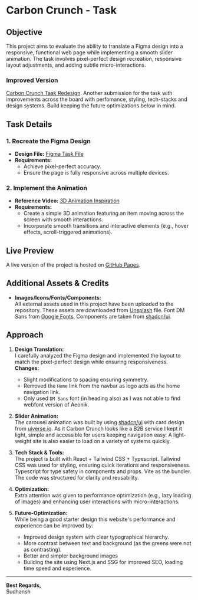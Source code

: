 # Carbon Crunch - Task

## Objective

This project aims to evaluate the ability to translate a Figma design into a responsive, functional web page while implementing a smooth slider animation. The task involves pixel-perfect design recreation, responsive layout adjustments, and adding subtle micro-interactions.

### Improved Version
[Carbon Crunch Task Redesign](https://github.com/SadhuG/carbon-crunch-redesign). Another submission for the task with improvements across the board with perfomance, styling, tech-stacks and design systems.
Build keeping the future optimizations below in mind.

## Task Details

### 1. Recreate the Figma Design

- **Design File:** [Figma Task File](https://www.figma.com/design/mvr8LtX9LWOdTtX1Kco6pN/Task-File---4?node-id=0-1&t=WZ9qJ6dgNBSKNSXw-1)
- **Requirements:**
  - Achieve pixel-perfect accuracy.
  - Ensure the page is fully responsive across multiple devices.

### 2. Implement the Animation

- **Reference Video:** [3D Animation Inspiration](https://www.youtube.com/watch?v=m8Kd35nyuzw)
- **Requirements:**
  - Create a simple 3D animation featuring an item moving across the screen with smooth interactions.
  - Incorporate smooth transitions and interactive elements (e.g., hover effects, scroll-triggered animations).

## Live Preview

A live version of the project is hosted on [GitHub Pages](https://sadhug.github.io/carbon-crunch-task/).

## Additional Assets & Credits

- **Images/Icons/Fonts/Components:**  
  All external assets used in this project have been uploaded to the repository. These assets are downloaded from [Unsplash](https://unsplash.com/) file. Font DM Sans from [Google Fonts](https://fonts.google.com/specimen/DM+Sans). Components are taken from [shadcn/ui](https://ui.shadcn.com/).

## Approach

1. **Design Translation:**  
   I carefully analyzed the Figma design and implemented the layout to match the pixel-perfect design while ensuring responsiveness.
   **Changes:**

   - Slight modifications to spacing ensuring symmetry.
   - Removed the `Home` link from the navbar as logo acts as the home navigation link.
   - Only used `DM Sans` font (in heading also) as I was not able to find webfont version of Aeonik.

2. **Slider Animation:**  
   The carousel animation was built by using [shadcn/ui](https://ui.shadcn.com/) with card design from [uiverse.io](https://uiverse.io/Javierrocadev/brown-kangaroo-82). As it Carbon Crunch looks like a B2B service I kept it light, simple and accessible for users keeping navigation easy. A light-weight site is also easier to load on a variety of systems quickly.

3. **Tech Stack & Tools:**  
   The project is built with React + Tailwind CSS + Typescript. Tailwind CSS was used for styling, ensuring quick iterations and responsiveness. Typescript for type safety in components and props. Vite as the bundler. The code was structured for clarity and reusability.

4. **Optimization:**  
   Extra attention was given to performance optimization (e.g., lazy loading of images) and enhancing user interactions with micro-interactions.

5. **Future-Optimization:**  
   While being a good starter design this website's performance and experience can be improved by:
   - Improved design system with clear typographical hierarchy.
   - More contrast between text and background (as the greens were not as contrasting).
   - Better and simpler background images
   - Building the site using Next.js and SSG for improved SEO, loading time speed and experience.

---

**Best Regards,**  
Sudhansh

